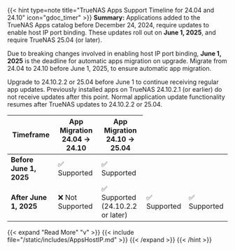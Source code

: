 &NewLine;

{{< hint type=note title="TrueNAS Apps Support Timeline for 24.04 and 24.10" icon="gdoc_timer" >}}
**Summary:**
Applications added to the TrueNAS Apps catalog before December 24, 2024, require updates to enable host IP port binding.
These updates roll out on **June 1, 2025**, and require TrueNAS 25.04 (or later).

Due to breaking changes involved in enabling host IP port binding, **June 1, 2025** is the deadline for automatic apps migration on upgrade.
Migrate from 24.04 to 24.10 before June 1, 2025, to ensure automatic app migration.

Upgrade to 24.10.2.2 or 25.04 before June 1 to continue receiving regular app updates.
Previously installed apps on TrueNAS 24.10.2.1 (or earlier) do not receive updates after this point.
Normal application update functionality resumes after TrueNAS updates to 24.10.2.2 or 25.04.

<div class="no-highlight-table">
<table>
  <thead>
    <tr>
      <th>Timeframe</th>
      <th>App Migration <br> 24.04 → 24.10</th>
      <th>App Migration <br> 24.10 → 25.04</th>
    </tr>
  </thead>
  <tbody>
    <tr>
      <td><strong>Before June 1, 2025</strong></td>
      <td>✅ Supported</td>
      <td>✅ Supported</td>
    </tr>
    <tr>
      <td><strong>After June 1, 2025</strong></td>
      <td>❌ Not Supported</td>
      <td>✅ Supported<br>(24.10.2.2 or later)</td>
      <td>✅ Supported</td>
      <td>✅ Supported</td>
    </tr>
  </tbody>
</table>
</div>

{{< expand "Read More" "v" >}}
{{< include file="/static/includes/AppsHostIP.md" >}}
{{< /expand >}}
{{< /hint >}}
